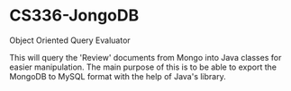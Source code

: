 # CS336-JongoDB
Object Oriented Query Evaluator

This will query the 'Review' documents from Mongo into Java classes for easier manipulation.
The main purpose of this is to be able to export the MongoDB to MySQL format with the help of Java's library.
